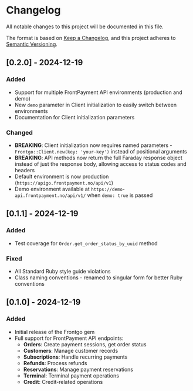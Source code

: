 # Changelog

All notable changes to this project will be documented in this file.

The format is based on [Keep a Changelog](https://keepachangelog.com/en/1.0.0/),
and this project adheres to [Semantic Versioning](https://semver.org/spec/v2.0.0.html).

## [0.2.0] - 2024-12-19

### Added
- Support for multiple FrontPayment API environments (production and demo)
- New `demo` parameter in Client initialization to easily switch between environments
- Documentation for Client initialization parameters

### Changed
- **BREAKING**: Client initialization now requires named parameters - `Frontgo::Client.new(key: 'your-key')` instead of positional arguments
- **BREAKING**: API methods now return the full Faraday response object instead of just the response body, allowing access to status codes and headers
- Default environment is now production (`https://apigo.frontpayment.no/api/v1`)
- Demo environment available at `https://demo-api.frontpayment.no/api/v1/` when `demo: true` is passed

## [0.1.1] - 2024-12-19

### Added
- Test coverage for `Order.get_order_status_by_uuid` method

### Fixed
- All Standard Ruby style guide violations
- Class naming conventions - renamed to singular form for better Ruby conventions

## [0.1.0] - 2024-12-19

### Added
- Initial release of the Frontgo gem
- Full support for FrontPayment API endpoints:
  - **Orders**: Create payment sessions, get order status
  - **Customers**: Manage customer records
  - **Subscriptions**: Handle recurring payments
  - **Refunds**: Process refunds
  - **Reservations**: Manage payment reservations
  - **Terminal**: Terminal payment operations
  - **Credit**: Credit-related operations
